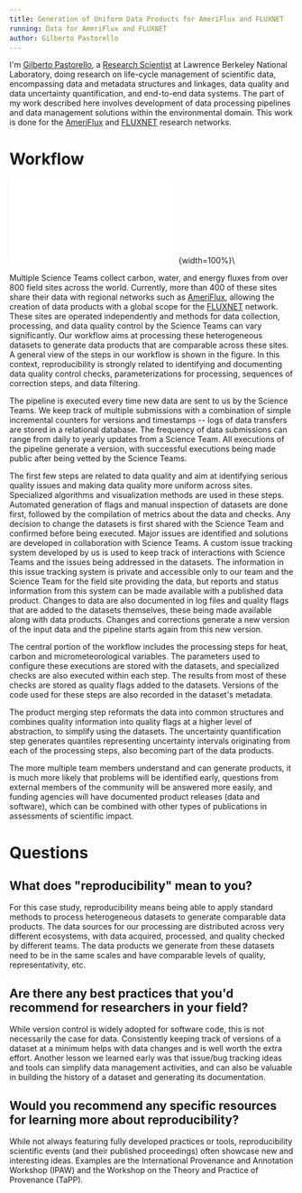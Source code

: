 ```yaml
---
title: Generation of Uniform Data Products for AmeriFlux and FLUXNET
running: Data for AmeriFlux and FLUXNET
author: Gilberto Pastorello
---
```


I'm [Gilberto Pastorello](http://www.gilbertozp.org/), a [Research Scientist](http://crd.lbl.gov/departments/data-science-and-technology/idf/staff/gilberto-pastorello/) at Lawrence Berkeley National Laboratory, doing research on life-cycle management of scientific data, encompassing data and metadata structures and linkages, data quality and data uncertainty quantification, and end-to-end data systems. The part of my work described here involves development of data processing pipelines and data management solutions within the environmental domain. This work is done for the [AmeriFlux](http://ameriflux.lbl.gov/) and [FLUXNET](http://fluxnet.fluxdata.org/) research networks.

# Workflow

![Diagram](gzpastorello.pdf){width=100%}\

Multiple Science Teams collect carbon, water, and energy fluxes from over 800 field sites across the world. Currently, more than 400 of these sites share their data with regional networks such as [AmeriFlux](http://ameriflux.lbl.gov/), allowing the creation of data products with a global scope for the [FLUXNET](http://fluxnet.fluxdata.org/) network. These sites are operated independently and methods for data collection, processing, and data quality control by the Science Teams can vary significantly. Our workflow aims at processing these heterogeneous datasets to generate data products that are comparable across these sites. A general view of the steps in our workflow is shown in the figure. In this context, reproducibility is strongly related to identifying and documenting data quality control checks, parameterizations for processing, sequences of correction steps, and data filtering.

The pipeline is executed every time new data are sent to us by the Science Teams. We keep track of multiple submissions with a combination of simple incremental counters for versions and timestamps -- logs of data transfers are stored in a relational database. The frequency of data submissions can range from daily to yearly updates from a Science Team. All executions of the pipeline generate a version, with successful executions being made public after being vetted by the Science Teams.

The first few steps are related to data quality and aim at identifying serious quality issues and making data quality more uniform across sites. Specialized algorithms and visualization methods are used in these steps. Automated generation of flags and manual inspection of datasets are done first, followed by the compilation of metrics about the data and checks. Any decision to change the datasets is first shared with the Science Team and confirmed before being executed. Major issues are identified and solutions are developed in collaboration with Science Teams. A custom issue tracking system developed by us is used to keep track of interactions with Science Teams and the issues being addressed in the datasets. The information in this issue tracking system is private and accessible only to our team and the Science Team for the field site providing the data, but reports and status information from this system can be made available with a published data product. Changes to data are also documented in log files and quality flags that are added to the datasets themselves, these being made available along with data products.  Changes and corrections generate a new version of the input data and the pipeline starts again from this new version.

The central portion of the workflow includes the processing steps for heat, carbon and micrometeorological variables. The parameters used to configure these executions are stored with the datasets, and specialized checks are also executed within each step. The results from most of these checks are stored as quality flags added to the datasets. Versions of the code used for these steps are also recorded in the dataset's metadata.

The product merging step reformats the data into common structures and combines quality information into quality flags at a higher level of abstraction, to simplify using the datasets. The uncertainty quantification step generates quantiles representing uncertainty intervals originating from each of the processing steps, also becoming part of the data products.

The more multiple team members understand and can generate products, it is much more likely that problems will be identified early, questions from external members of the community will be answered more easily, and funding agencies will have documented product releases (data and software), which can be combined with other types of publications in assessments of scientific impact.

# Questions

## What does "reproducibility" mean to you?

For this case study, reproducibility means being able to apply standard methods to process heterogeneous datasets to generate comparable data products. The data sources for our processing are distributed across very different ecosystems, with data acquired, processed, and quality checked by different teams. The data products we generate from these datasets need to be in the same scales and have comparable levels of quality, representativity, etc.

## Are there any best practices that you'd recommend for researchers in your field?

While version control is widely adopted for software code, this is not necessarily the case for data. Consistently keeping track of versions of a dataset at a minimum helps with data changes and is well worth the extra effort. Another lesson we learned early was that issue/bug tracking ideas and tools can simplify data management activities, and can also be valuable in building the history of a dataset and generating its documentation.

## Would you recommend any specific resources for learning more about reproducibility?

While not always featuring fully developed practices or tools, reproducibility scientific events (and their published proceedings) often showcase new and interesting ideas. Examples are the International Provenance and Annotation Workshop (IPAW) and the Workshop on the Theory and Practice of Provenance (TaPP).
